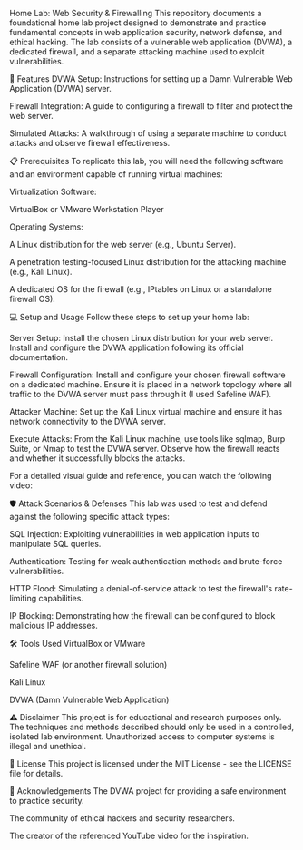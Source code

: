 Home Lab: Web Security & Firewalling
This repository documents a foundational home lab project designed to demonstrate and practice fundamental concepts in web application security, network defense, and ethical hacking. The lab consists of a vulnerable web application (DVWA), a dedicated firewall, and a separate attacking machine used to exploit vulnerabilities.

🚀 Features
DVWA Setup: Instructions for setting up a Damn Vulnerable Web Application (DVWA) server.

Firewall Integration: A guide to configuring a firewall to filter and protect the web server.

Simulated Attacks: A walkthrough of using a separate machine to conduct attacks and observe firewall effectiveness.

📋 Prerequisites
To replicate this lab, you will need the following software and an environment capable of running virtual machines:

Virtualization Software:

VirtualBox or VMware Workstation Player

Operating Systems:

A Linux distribution for the web server (e.g., Ubuntu Server).

A penetration testing-focused Linux distribution for the attacking machine (e.g., Kali Linux).

A dedicated OS for the firewall (e.g., IPtables on Linux or a standalone firewall OS).

💻 Setup and Usage
Follow these steps to set up your home lab:

Server Setup: Install the chosen Linux distribution for your web server. Install and configure the DVWA application following its official documentation.

Firewall Configuration: Install and configure your chosen firewall software on a dedicated machine. Ensure it is placed in a network topology where all traffic to the DVWA server must pass through it (I used Safeline WAF).

Attacker Machine: Set up the Kali Linux virtual machine and ensure it has network connectivity to the DVWA server.

Execute Attacks: From the Kali Linux machine, use tools like sqlmap, Burp Suite, or Nmap to test the DVWA server. Observe how the firewall reacts and whether it successfully blocks the attacks.

For a detailed visual guide and reference, you can watch the following video:

🛡️ Attack Scenarios & Defenses
This lab was used to test and defend against the following specific attack types:

SQL Injection: Exploiting vulnerabilities in web application inputs to manipulate SQL queries.

Authentication: Testing for weak authentication methods and brute-force vulnerabilities.

HTTP Flood: Simulating a denial-of-service attack to test the firewall's rate-limiting capabilities.

IP Blocking: Demonstrating how the firewall can be configured to block malicious IP addresses.

🛠️ Tools Used
VirtualBox or VMware

Safeline WAF (or another firewall solution)

Kali Linux

DVWA (Damn Vulnerable Web Application)

⚠️ Disclaimer
This project is for educational and research purposes only. The techniques and methods described should only be used in a controlled, isolated lab environment. Unauthorized access to computer systems is illegal and unethical.

📄 License
This project is licensed under the MIT License - see the LICENSE file for details.

🙏 Acknowledgements
The DVWA project for providing a safe environment to practice security.

The community of ethical hackers and security researchers.

The creator of the referenced YouTube video for the inspiration.
